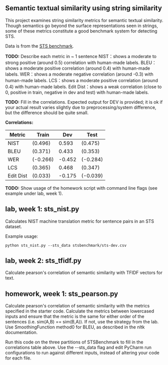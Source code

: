 Semantic textual similarity using string similarity
---------------------------------------------------

This project examines string similarity metrics for semantic textual similarity.
Though semantics go beyond the surface representations seen in strings, some of these
metrics constitute a good benchmark system for detecting STS.

Data is from the [STS benchmark](http://ixa2.si.ehu.es/stswiki/index.php/STSbenchmark).

**TODO:**
Describe each metric in ~ 1 sentence
NIST：shows a moderate to strong positive (around 0.5) correlation with human-made labels.
BLEU：shows a moderate positive correlation (around 0.4) with human-made labels.
WER：shows a moderate negative correlation (around -0.3) with human-made labels.
LCS：shows a moderate positive correlation (around 0.4) with human-made labels.
Edit Dist：shows a weak correlation (close to 0, positive in train, negative in dev and test) with human-made labels.  

**TODO:** Fill in the correlations. Expected output for DEV is provided; it is ok if your actual result
varies slightly due to preprocessing/system difference, but the difference should be quite small.

**Correlations:**

Metric | Train | Dev | Test 
------ | ----- | --- | ----
NIST | (0.496) | 0.593 | (0.475)
BLEU | (0.371) | 0.433 | (0.353)
WER | (-0.266) | -0.452| (-0.284)
LCS | (0.365) | 0.468| (0.347)
Edit Dist | (0.033) | -0.175| (-0.039)

**TODO:**
Show usage of the homework script with command line flags (see example under lab, week 1).


## lab, week 1: sts_nist.py

Calculates NIST machine translation metric for sentence pairs in an STS dataset.

Example usage:

`python sts_nist.py --sts_data stsbenchmark/sts-dev.csv`

## lab, week 2: sts_tfidf.py

Calculate pearson's correlation of semantic similarity with TFIDF vectors for text.

## homework, week 1: sts_pearson.py

Calculate pearson's correlation of semantic similarity with the metrics specified in the starter code.
Calculate the metrics between lowercased inputs and ensure that the metric is the same for either order of the 
sentences (i.e. sim(A,B) == sim(B,A)). If not, use the strategy from the lab.
Use SmoothingFunction method0 for BLEU, as described in the nltk documentation.

Run this code on the three partitions of STSBenchmark to fill in the correlations table above.
Use the --sts_data flag and edit PyCharm run configurations to run against different inputs,
 instead of altering your code for each file.